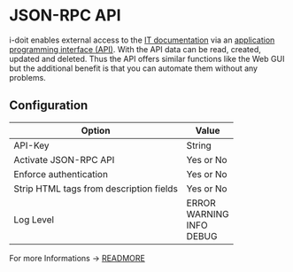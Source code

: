 # JSON-RPC API

i-doit enables external access to the [IT documentation](../../../../glossary.md) via an [application programming interface (API)](https://en.wikipedia.org/wiki/Application_programming_interface). With the API data can be read, created, updated and deleted. Thus the API offers similar functions like the Web GUI but the additional benefit is that you can automate them without any problems.

## Configuration

| Option | Value |
| - | - |
| API-Key| String |
| Activate JSON-RPC API | Yes or No |
| Enforce authentication | Yes or No |
| Strip HTML tags from description fields | Yes or No |
| Log Level | ERROR<br>WARNING<br>INFO<br>DEBUG |

For more Informations -> [READMORE](../../../../i-doit-pro-add-ons/api/index.md)
